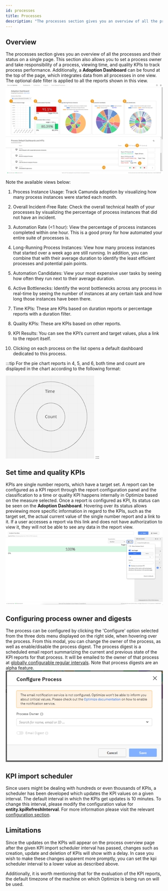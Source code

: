 ```yaml
---
id: processes
title: Processes
description: "The processes section gives you an overview of all the processes and their status on a single page."
---
```


## Overview

The processes section gives you an overview of all the processes and their status on a single page.
This section also allows you to set a process owner and take responsibility of a process, viewing time, and quality KPIs to track process performance. Additionally, a **Adoption Dashboard** can be found at the top of the page, which integrates data from all processes in one view. The optional date filter is applied to all the reports shown in this view.
![Processes page](./img/processOverview.png)

Note the available views below:

1. Process Instance Usage: Track Camunda adoption by visualizing how many process instances were started each month.

2. Overall Incident-Free Rate: Check the overall technical health of your processes by visualizing the percentage of process instances that did not have an incident.

3. Automation Rate (<1 hour): View the percentage of process instances completed within one hour. This is a good proxy for how automated your entire suite of processes is.

4. Long-Running Process Instances: View how many process instances that started over a week ago are still running. In addition, you can combine that with their average duration to identify the least efficient processes and potential pain points.

5. Automation Candidates: View your most expensive user tasks by seeing how often they run next to their average duration.

6. Active Bottlenecks: Identify the worst bottlenecks across any process in real-time by seeing the number of instances at any certain task and how long those instances have been there.

7. Time KPIs: These are KPIs based on duration reports or percentage reports with a duration filter.

8. Quality KPIs: These are KPIs based on other reports.

9. KPI Results: You can see the KPI’s current and target values, plus a link to the report itself.

10. Clicking on each process on the list opens a default dashboard dedicated to this process.

:::tip
For the pie chart reports in 4, 5, and 6, both time and count are displayed in the chart according to the following format:

![Pie chart format](./img/pieFormat.png)
:::

## Set time and quality KPIs

KPIs are single number reports, which have a target set. A report can be configured as a KPI report through the report configuration panel and the classification to a time or quality KPI happens internally in Optimize based on the measure selected.
Once a report is configured as KPI, its status can be seen on the **Adoption Dashboard**. Hovering over its status allows previewing more specific information in regard to the KPIs, such as the target set, the actual current value of the single number report and a link to it. If a user accesses a report via this link and does not have authorization to view it, they will not be able to see any data in the report view.
![Set time and quality KPIs](./img/kpiConfiguration.png)

## Configuring process owner and digests

The process can be configured by clicking the 'Configure' option selected from the three dots menu displayed on the right side, when hovering over the process. From this modal, you can change the owner of the process, as well as enable/disable the process digest. The process digest is a scheduled email report summarizing the current and previous state of the KPI reports for that process. It will be emailed to the owner of that process at [globally configurable regular intervals](/self-managed/optimize-deployment/configuration/system-configuration.md/#digest). Note that process digests are an alpha feature.
![Configure Process](./img/configureProcess.png)

## KPI import scheduler

Since users might be dealing with hundreds or even thousands of KPIs, a scheduler has been developed which updates the KPI values on a given interval. The default interval in which the KPIs get updates is 10 minutes.
To change this interval, please modify the configuration value for **entity.kpiRefreshInterval**. For more information please visit the relevant [configuration section](/self-managed/optimize-deployment/configuration/system-configuration.md).

## Limitations

Since the updates on the KPIs will appear on the process overview page after the given KPI import scheduler interval has passed, changes such as creation, update and deletion of KPIs will show with a delay. In case you wish to make these changes apparent more promptly, you can set the kpi scheduler interval to a lower value as described above.

Additionally, it is worth mentioning that for the evaluation of the KPI reports, the default timezone of the machine on which Optimize is being run on will be used.
